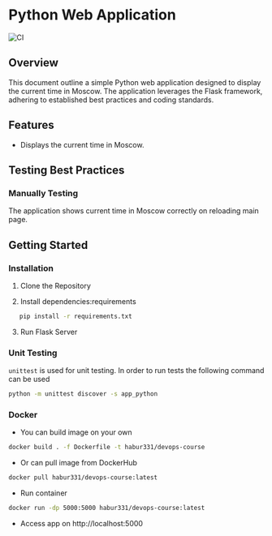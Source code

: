 # Python Web Application

![CI](https://github.com/habur331/S24-DevOps-course-labs/actions/workflows/main.yml/badge.svg)
## Overview

This document outline a simple Python web application designed to display the current time in Moscow. The application leverages the Flask framework, adhering to established best practices and coding standards.

## Features

- Displays the current time in Moscow.

## Testing Best Practices

### Manually Testing

The application shows current time in Moscow correctly on reloading main page.

## Getting Started

### Installation

1. Clone the Repository

2. Install dependencies:requirements
```bash
   pip install -r requirements.txt
``` 
3. Run Flask Server

### Unit Testing
`unittest` is used for unit testing. In order to run tests the following command can be used

```bash
python -m unittest discover -s app_python
```

### Docker

- You can build image on your own
```bash
docker build . -f Dockerfile -t habur331/devops-course
```

- Or can pull image from DockerHub
```bash
docker pull habur331/devops-course:latest
```
- Run container
```bash
docker run -dp 5000:5000 habur331/devops-course:latest
```
- Access app on http://localhost:5000